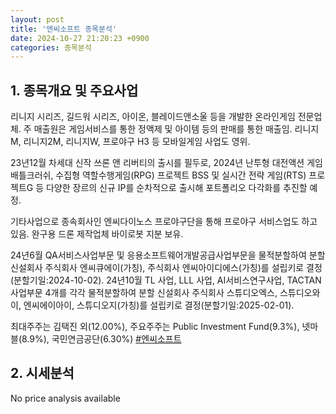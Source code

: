```yaml
---
layout: post
title: '엔씨소프트 종목분석'
date: 2024-10-27 21:20:23 +0900
categories: 종목분석
---
```


## 1. 종목개요 및 주요사업

리니지 시리즈, 길드워 시리즈, 아이온, 블레이드앤소울 등을 개발한 온라인게임 전문업체. 주 매출원은 게임서비스를 통한 정액제 및 아이템 등의 판매를 통한 매출임. 리니지M, 리니지2M, 리니지W, 프로야구 H3 등 모바일게임 사업도 영위. 

23년12월 차세대 신작 쓰론 앤 리버티의 출시를 필두로, 2024년 난투형 대전액션 게임 배틀크러쉬, 수집형 역할수행게임(RPG) 프로젝트 BSS 및 실시간 전략 게임(RTS) 프로젝트G 등 다양한 장르의 신규 IP를 순차적으로 출시해 포트폴리오 다각화를 추진할 예정.

기타사업으로 종속회사인 엔씨다이노스 프로야구단을 통해 프로야구 서비스업도 하고 있음. 완구용 드론 제작업체 바이로봇 지분 보유.

24년6월 QA서비스사업부문 및 응용소프트웨어개발공급사업부문을 물적분할하여 분할 신설회사 주식회사 엔씨큐에이(가칭), 주식회사 엔씨아이디에스(가칭)를 설립키로 결정(분할기일:2024-10-02). 24년10월 TL 사업, LLL 사업, AI서비스연구사업, TACTAN 사업부문 4개를 각각 물적분할하여 분할 신설회사 주식회사 스튜디오엑스, 스튜디오와이, 엔씨에이아이, 스튜디오지(가칭)를 설립키로 결정(분할기일:2025-02-01).

최대주주는 김택진 외(12.00%), 주요주주는 Public Investment Fund(9.3%), 넷마블(8.9%), 국민연금공단(6.30%)
[#엔씨소프트](#)

## 2. 시세분석

No price analysis available
